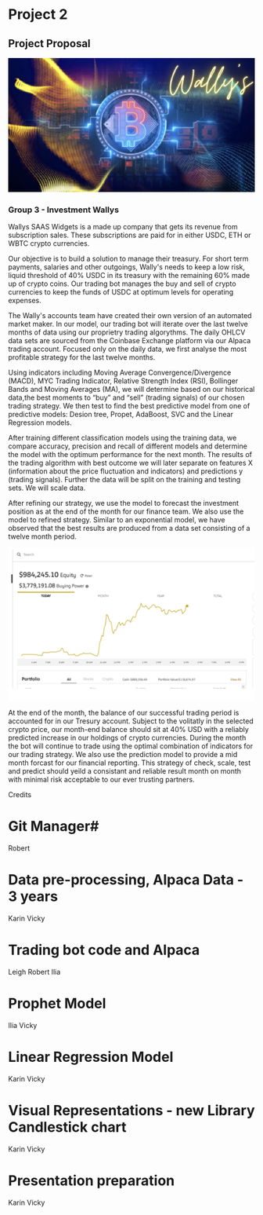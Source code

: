 # Project 2 #

## Project Proposal ##

![Screenshot](Wally's_2.png)

### Group 3 - Investment Wallys ###


Wallys SAAS Widgets is a made up company that gets its revenue from subscription sales.
These subscriptions are paid for in either USDC, ETH or WBTC crypto currencies. 

Our objective is to build a solution to manage their treasury. For short term payments, salaries and other outgoings, Wally's needs to keep a low risk, liquid threshold of 40% USDC in its treasury with the remaining 60% made up of crypto coins.  Our trading bot manages the buy and sell of crypto currencies to keep the funds of USDC at optimum levels for operating expenses.  

The Wally's accounts team have created their own version of an automated market maker. In our model, our trading bot will iterate over the last twelve months of data using our proprietry trading algorythms. The daily OHLCV data sets are sourced from the Coinbase Exchange platform via our Alpaca trading account. Focused only on the daily data, we first analyse the most profitable strategy for the last twelve months. 

Using indicators including Moving Average Convergence/Divergence (MACD), MYC Trading Indicator, Relative Strength Index (RSI), Bollinger Bands and Moving Averages (MA), we will determine based on our historical data,the best moments to “buy” and “sell” (trading signals) of our chosen trading strategy. 
We then test to find the best predictive model from one of  predictive models: Desion tree, Propet, AdaBoost, SVC and the Linear Regression models. 


After training different classification models using the training data, we compare accuracy, precision and recall of different models and determine the model with the optimum performance for the next month. The results of the trading algorithm with best outcome we will later separate on features X (information about the price fluctuation and indicators) and predictions y (trading signals). Further the data will be split  on the training and testing sets. We will scale data. 

After refining our strategy, we use the model to forecast the investment position as at the end of the month for our finance team. We also use the model to refined strategy. Similar to an exponential model, we have observed that the best results are produced from a data set consisting of a twelve month period.


![Screenshot2](Screenshot2.png)

At the end of the month, the balance of our successful trading period is accounted for in our Tresury account. Subject to the volitatly in the selected crypto price, our month-end  balance should sit at 40% USD with a reliably predicted increase in our holdings of crypto currencies.  During the month the bot will continue to trade using the optimal combination of indicators for our trading strategy. We also use the prediction model to provide a mid month forcast for our financial reporting. This strategy of check, scale, test and predict should yeild a consistant and reliable result month on month with minimal risk acceptable to our ever trusting partners. 


Credits

# Git Manager# 
Robert

# Data pre-processing, Alpaca Data - 3 years #
Karin
Vicky

# Trading bot code and Alpaca #
Leigh
Robert
Ilia

# Prophet Model #
Ilia
Vicky

# Linear Regression Model #
Karin
Vicky

# Visual Representations - new Library Candlestick chart #
Karin
Vicky


# Presentation preparation #
Karin
Vicky
